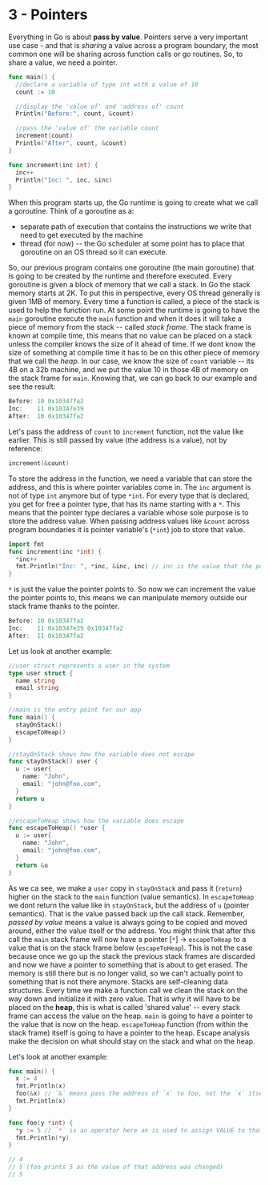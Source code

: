# 3 - Pointers

Everything in Go is about **pass by value**. Pointers serve a very important use case - and that is *sharing* a value across a program boundary, the most common one will be sharing across function calls or go routines. So, to share a value, we need a pointer.

```go
func main() {
  //declare a variable of type int with a value of 10
  count := 10

  //display the 'value of' and 'address of' count
  Println("Before:", count, &count)

  //pass the 'value of' the variable count
  increment(count)
  Println("After", count, &count)
}

func increment(inc int) {
  inc++
  Println("Inc: ", inc, &inc)
}

```

When this program starts up, the Go runtime is going to create what we call a goroutine. Think of a goroutine as a:

* separate path of execution that contains the instructions we write that need to get executed by the machine
* thread (for now) -- the Go scheduler at some point has to place that goroutine on an OS thread so it can execute.

So, our previous program contains one goroutine (the main goroutine) that is going to be created by the runtime and therefore executed. Every goroutine is given a block of memory that we call a stack. In Go the stack memory starts at 2K. To put this in perspective, every OS thread generally is given 1MB of memory. Every time a function is called, a piece of the stack is used to help the function run. At some point the runtime is going to have the `main` goroutine execute the `main` function and when it does it will take a piece of memory from the stack -- called *stack frame*. The stack frame is known at compile time, this means that no value can be placed on a stack unless the compiler knows the size of it ahead of time. If we dont know the size of something at compile time it has to be on this other piece of memory that we call the *heap*.
In our case, we know the size of `count` variable -- its 4B on a 32b machine, and we put the value 10 in those 4B of memory on the stack frame for `main`. Knowing that, we can go back to our example and see the result:

```go
Before: 10 0x10347fa2
Inc:    11 0x10347e39
After:  10 0x10347fa2
```

Let's pass the address of `count` to `increment` function, not the value like earlier. This is still passed by value (the address is a value), not by reference:

```go
increment(&count)
```

To store the address in the function, we need a variable that can store the address, and this is where pointer variables come in. The `inc` argument is not of type `int` anymore but of type `*int`. For every type that is declared, you get for free a pointer type, that has its name starting with a `*`. This means that the pointer type declares a variable whose sole purpose is to store the address value. When passing address values like `&count` across program boundaries it is pointer variable's (`*int`) job to store that value.

```go
import fmt
func increment(inc *int) {
  *inc++
  fmt.Println("Inc: ", *inc, &inc, inc) // inc is the value that the pointer points to
}
```

`*` is just the value the pointer points to. So now we can increment the value the pointer points to, this means we can manipulate memory outside our stack frame thanks to the pointer.

```go
Before: 10 0x10347fa2
Inc:    11 0x10347e39 0x10347fa2
After:  11 0x10347fa2
```

Let us look at another example:

```go
//user struct represents a user in the system
type user struct {
  name string
  email string
}

//main is the entry point for our app
func main() {
  stayOnStack()
  escapeToHeap()
}

//stayOnStack shows how the variable does not escape
func stayOnStack() user {
  u := user{
    name: "John",
    email: "john@foo.com",
  }
  return u
}

//escapeToHeap shows how the variable does escape
func escapeToHeap() *user {
  u := user{
    name: "John",
    email: "john@foo.com",
  }
  return &u
}
```

As we ca see, we make a `user` copy in `stayOnStack` and pass it (`return`) higher on the stack to the `main` function (value semantics). In `escapeToHeap` we dont return the value like in `stayOnStack`, but the address of `u` (pointer semantics). That is the value passed back up the call stack. Remember, *passed by value* means a value is always going to be copied and moved around, either the value itself or the address. You might think that after this call the `main` stack frame will now have a pointer [`*`] -> `escapeToHeap` to a value that is on the stack frame below (`escapeToHeap`). This is not the case because once we go up the stack the previous stack frames are discarded and now we have a pointer to something that is about to get erased. The memory is still there but is no longer valid, so we can't actually point to something that is not there anymore. Stacks are self-cleaning data structures. Every time we make a function call we clean the stack on the way down and initialize it with zero value. That is why it will have to be placed on the **heap**, this is what is called 'shared value' -- every stack frame can access the value on the heap. `main` is going to have a pointer to the value that is now on the heap. `escapeToHeap` function (from within the stack frame) itself is going to have a pointer to the heap. Escape analysis make the decision on what should stay on the stack and what on the heap.

Let's look at another example:

```go
func main() {
  x := 4
  fmt.Println(x)
  foo(&x) // `&` means pass the address of `x` to foo, not the `x` itself
  fmt.Println(x)
}

func foo(y *int) {
  *y := 5 // `*` is an operator here an is used to assign VALUE to that address
  fmt.Println(*y)
}

// 4
// 5 (foo prints 5 as the value of that address was changed)
// 5
```
